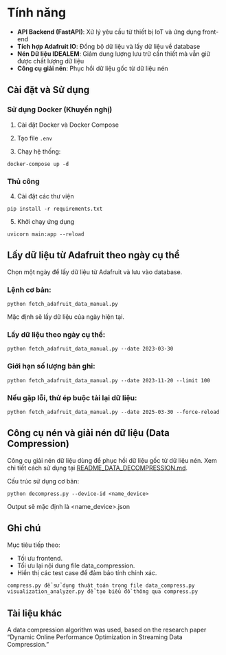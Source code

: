 
# Tính năng

- **API Backend (FastAPI)**: Xử lý yêu cầu từ thiết bị IoT và ứng dụng front-end
- **Tích hợp Adafruit IO**: Đồng bộ dữ liệu và lấy dữ liệu về database
- **Nén Dữ liệu IDEALEM**: Giảm dung lượng lưu trữ cần thiết mà vẫn giữ được chất lượng dữ liệu
- **Công cụ giải nén**: Phục hồi dữ liệu gốc từ dữ liệu nén

## Cài đặt và Sử dụng

### Sử dụng Docker (Khuyến nghị)

1. Cài đặt Docker và Docker Compose
2. Tạo file `.env` 

3. Chạy hệ thống:
```
docker-compose up -d
```

### Thủ công

4. Cài đặt các thư viện

```
pip install -r requirements.txt
```

5. Khởi chạy ứng dụng 
```
uvicorn main:app --reload
```


## Lấy dữ liệu từ Adafruit theo ngày cụ thể

  

Chọn một ngày để lấy dữ liệu từ Adafruit và lưu vào database.

  

### Lệnh cơ bản:

```
python fetch_adafruit_data_manual.py
```

Mặc định sẽ lấy dữ liệu của ngày hiện tại.

  

### Lấy dữ liệu theo ngày cụ thể:

```
python fetch_adafruit_data_manual.py --date 2023-03-30
```


### Giới hạn số lượng bản ghi:

```
python fetch_adafruit_data_manual.py --date 2023-11-20 --limit 100
```

  

### Nếu gặp lỗi, thử ép buộc tải lại dữ liệu:

```
python fetch_adafruit_data_manual.py --date 2025-03-30 --force-reload
```

## Công cụ nén và giải nén dữ liệu (Data Compression) 

Công cụ giải nén dữ liệu dùng để phục hồi dữ liệu gốc từ dữ liệu nén. Xem chi tiết cách sử dụng tại [README_DATA_DECOMPRESSION.md](./README_DATA_DECOMPRESSION.md).

Cấu trúc sử dụng cơ bản:
```
python decompress.py --device-id <name_device>
```

Output sẽ mặc định là <name_device>.json

## Ghi chú 

Mục tiêu tiếp theo:
- Tối ưu frontend.
- Tối ưu lại nội dung file data_compression.
- Hiển thị các test case để đảm bảo tính chính xác.
``` bash
compress.py để sử dụng thuật toán trong file data_compress.py 
visualization_analyzer.py để tạo biểu đồ thông qua compress.py
```

## Tài liệu khác

A data compression algorithm was used, based on the research paper “Dynamic Online Performance Optimization in Streaming Data Compression.”
